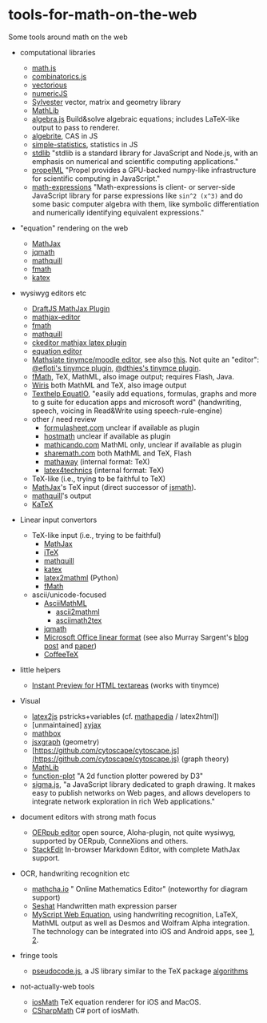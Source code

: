 # tools-for-math-on-the-web
Some tools around math on the web


* computational libraries
  * [math.js](http://mathjs.org/)
  * [combinatorics.js](https://github.com/devanp92/combinatorics.js)
  * [vectorious](https://github.com/mateogianolio/vectorious)
  * [numericJS](http://www.numericjs.com/)
  * [Sylvester](https://github.com/jcoglan/sylvester) vector, matrix and geometry library 
  * [MathLib](https://github.com/alawatthe/MathLib)
  * [algebra.js](https://github.com/nicolewhite/algebra.js) Build&solve algebraic equations; includes LaTeX-like output to pass to renderer.
  * [algebrite](https://github.com/davidedc/Algebrite), CAS in JS
  * [simple-statistics](https://github.com/simple-statistics/simple-statistics), statistics in JS
  * [stdlib](https://github.com/stdlib-js/stdlib) "stdlib is a standard library for JavaScript and Node.js, with an emphasis on numerical and scientific computing applications." 
  * [propelML](http://propelml.org/) "Propel provides a GPU-backed numpy-like infrastructure for scientific computing in JavaScript."
  * [math-expressions](https://github.com/kisonecat/math-expressions) "Math-expressions is client- or server-side JavaScript library for parse expressions like `sin^2 (x^3)` and do some basic computer algebra with them, like symbolic differentiation and numerically identifying equivalent expressions."
* "equation" rendering on the web
  * [MathJax](https://github.com/mathjax/mathjax)
  * [jqmath](http://mathscribe.com/author/jqmath.html) 
  * [mathquill](https://github.com/mathquill/mathquill)
  * [fmath](http://www.fmath.info/)
  * [katex](https://github.com/Khan/KaTeX)
* wysiwyg editors etc
  * [DraftJS MathJax Plugin](https://github.com/efloti/draft-js-mathjax-plugin)
  * [mathjax-editor](https://github.com/ianlucas/mathjax-editor)
  * [fmath](http://www.fmath.info/)
  * [mathquill](https://github.com/mathquill/mathquill)
  * [ckeditor mathjax latex plugin](http://ckeditor.com/addon/mathjax)
  * [equation editor](https://github.com/camdenre/equation-editor)
  * [Mathslate tinymce/moodle editor](https://github.com/dthies/moodle-editor_tinymce-mathslate), see also [this](https://moodle.org/mod/forum/discuss.php?d=255377). Not quite an "editor": [@efloti's tinymce plugin](https://github.com/efloti/plugin-mathjax-pour-tinymce), [@dthies's tinymce plugin](https://github.com/dthies/tinymce4-mathslate).
  * [fMath](http://fmath.info/), TeX, MathML, also image output; requires Flash, Java.
  * [Wiris](http://www.wiris.net/) both MathML and TeX, also image output
  * [Texthelp EquatIO](https://www.texthelp.com/en-us/products/equatio/), "easily add equations, formulas, graphs and more to g suite for education apps and microsoft word" (handwriting, speech, voicing in Read&Write using speech-rule-engine)
  * other / need review
     * [formulasheet.com](http://formulasheet.com) unclear if available as plugin
     * [hostmath](http://hostmath.com) unclear if available as plugin
     * [mathicando.com](http://www.mathicando.com/) MathML only, unclear if available as plugin
     * [sharemath.com](http://sharemath.com) both MathML and TeX, Flash
     * [mathaway](https://mathway.com/) (internal format: TeX)
     * [latex4technics](http://www.latex4technics.com/)  (internal format: TeX)
  * TeX-like (i.e., trying to be faithful to TeX)
   * [MathJax](https://github.com/mathjax/mathjax)'s TeX input (direct successor of [jsmath](http://www.math.union.edu/~dpvc/jsMath/)).
   * [mathquill](https://github.com/mathquill/mathquill)'s output
   * [KaTeX]()
* Linear input convertors
  * TeX-like input (i.e., trying to be faithful)
    * [MathJax](https://github.com/mathjax/mathjax)
    * [iTeX](https://golem.ph.utexas.edu/~distler/blog/itex2MMLcommands.html)
    * [mathquill](https://github.com/mathquill/mathquill)
    * [katex](https://github.com/Khan/KaTeX)
    * [latex2mathml](https://pypi.python.org/pypi/latex2mathml/1.0.10) (Python)
    * [fMath](http://fmath.info/)
  * ascii/unicode-focused
    * [AsciiMathML](https://github.com/asciimath/asciimathml/)
      * [ascii2mathml](https://github.com/runarberg/ascii2mathml) 
      * [asciimath2tex](https://github.com/christianp/asciimath2tex)
    * [jqmath](http://mathscribe.com/author/jqmath.html)
    * [Microsoft Office linear format](https://support.office.com/en-us/article/Linear-format-equations-and-Math-AutoCorrect-in-Word-2E00618D-B1FD-49D8-8CB4-8D17F25754F8) (see also Murray Sargent's [blog post](http://blogs.msdn.com/b/murrays/archive/2006/09/13/752206.aspx) and [paper](http://www.unicode.org/notes/tn28/UTN28-PlainTextMath-v2.pdf))
    * [CoffeeTeX](https://github.com/kasperpeulen/CoffeeTeX)

* little helpers
  * [Instant Preview for HTML textareas](http://checkmyworking.com/2012/06/instant-mathjax-preview-of-latex-typed-into-html-textareas/) (works with tinymce)
* Visual
  * [latex2js](https://github.com/pyramation/LaTeX2JS) pstricks+variables (cf. [mathapedia](http://www.mathapedia.com/) / latex2html])
  * [unmaintained] [xyjax](https://sonoisa.github.io/xyjax/xyjax.html)
  * [mathbox](https://gitgud.io/unconed/mathbox)
  * [jsxgraph](https://github.com/jsxgraph/jsxgraph) (geometry)
  * [https://github.com/cytoscape/cytoscape.js](https://github.com/cytoscape/cytoscape.js) (graph theory)
  * [MathLib](https://github.com/alawatthe/MathLib)
  * [function-plot](https://github.com/maurizzzio/function-plot) "A 2d function plotter powered by D3"
  * [sigma.js](http://sigmajs.org/), "a JavaScript library dedicated to graph drawing. It makes easy to publish networks on Web pages, and allows developers to integrate network exploration in rich Web applications."
* document editors with strong math focus
  * [OERpub editor](http://oerpub.github.io/Aloha-Editor/) open source, Aloha-plugin, not quite wysiwyg, supported by OERpub, ConneXions and others.
  * [StackEdit](https://stackedit.io) In-browser Markdown Editor, with complete MathJax support.
* OCR, handwriting recognition etc
  * [mathcha.io](https://www.mathcha.io/) " Online Mathematics Editor" (noteworthy for diagram support)
  * [Seshat](https://github.com/falvaro/seshat) Handwritten math expression parser
  * [MyScript Web Equation](http://webdemo.myscript.com/#/demo/equation), using handwriting recognition, LaTeX, MathML output as well as Desmos and Wolfram Alpha integration. The technology can be integrated into iOS and Android apps, see [1](https://itunes.apple.com/app/myscript-mathpad/id674996719), [2](https://itunes.apple.com/us/app/math-ink/id596393352). 

* fringe tools 
  * [pseudocode.js](https://github.com/tatetian/pseudocode.js), a JS library similar to the TeX package [algorithms](https://ctan.org/pkg/algorithms)
  
* not-actually-web tools
  * [iosMath](https://github.com/kostub/iosMath) TeX equation renderer for iOS and MacOS.
  * [CSharpMath](https://github.com/verybadcat/CSharpMath) C# port of iosMath.
    

